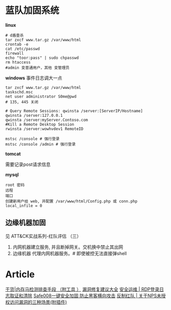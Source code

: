 # 蓝队加固系统

__linux__

```shell
# d盾查杀
tar zxcf www.tar.gz /var/www/html
crontab -e
cat /etc/passwd
firewall
echo "toor:pass" | sudo chpasswd 
rm htaccess
#admin 变普通用户，其他 变管理员
```

__windows__
事件日志调大一点

```shell
tar zxcf www.tar.gz /var/www/html
taskschd.msc
net user administrator S0me@pwd
# 135, 445 关闭

# Query Remote Sessions: qwinsta /server:[ServerIP/Hostname]
qwinsta /server:127.0.0.1
qwinsta /server:myServer.Contoso.com
#Kill a Remote Desktop Session
rwinsta /server:wowhvdev1 RemoteID

mstsc /console # 强行登录
mstsc /console /admin # 强行登录
```

__tomcat__

需要记录post请求信息

__mysql__

```shell
root 密码
远程
端口
创建新用户给 web, 并配置 /var/www/html/Config.php 或 conn.php
local_infile = 0
```
## 边缘机器加固
见 ATT&CK实战系列-红队评估 （三）
1. 内网机器建立服务, 并且断掉网关。交机换中禁止其出网
2. 边缘机器 代理内网机器服务。# 即使被控无法直接弹shell

# Article
[干货|内存马检测排查手段 （附工具 ）](https://mp.weixin.qq.com/s/Hr8AEK1HVgc_6T6i1pUhWQ)
[漏洞修复建议大全](https://mp.weixin.qq.com/s/3ltiNkxyRPViXmeI2-PJvQ)
[安全运维 | RDP登录日志取证和清除](https://mp.weixin.qq.com/s/7504YsCEEfiM8uXQVCGRqA)
[Safe008一键安全加固 防止黑客横向攻击](https://mp.weixin.qq.com/s/14y8Qmowz76ouD67CTCtUQ)
[反制红队 | 关于NPS未授权访问漏洞的三种场景(附插件)](https://mp.weixin.qq.com/s/F1o-LMXmUeDLR3qj8aP06g)